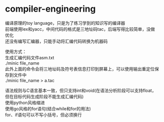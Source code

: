# compiler-engineering  
编译原理的toy language，只是为了练习学到的知识写的编译器  
前端使用lex和yacc，中间代码的格式是三地址码tac，后端写得比较简单，没做优化  
还没有编写汇编器，只能手动将汇编代码转换为机器码  

使用方式：  
生成汇编代码文件asm.txt  
./minic file_name  
此外上面的命令会将三地址码及符号表信息打印到屏幕上，可以使用输出重定位保存到文件中  
./minic file_name > a.tac  

语法规则与C语言基本一致，但只支持int和void(在语法分析阶段可以支持float，但在目标代码生成阶段不能生成汇编代码)  
使用python风格缩进  
使用go风格的for语句(结合while和for的用法)  
for、if语句可以不写小括号，但必须换行  
